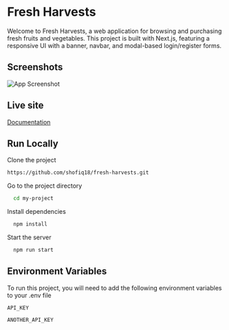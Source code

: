
# Fresh Harvests

Welcome to Fresh Harvests, a web application for browsing and purchasing fresh fruits and vegetables. This project is built with Next.js, featuring a responsive UI with a banner, navbar, and modal-based login/register forms.




## Screenshots

![App Screenshot](https://i.ibb.co/gctZCF0/Screenshot-13.png)


## Live site 

[Documentation](https://i.ibb.co/gctZCF0/Screenshot-13.png)


## Run Locally

Clone the project

```bash
https://github.com/shofiq18/fresh-harvests.git
```

Go to the project directory

```bash
  cd my-project
```

Install dependencies

```bash
  npm install
```

Start the server

```bash
  npm run start
```


## Environment Variables

To run this project, you will need to add the following environment variables to your .env file

`API_KEY`

`ANOTHER_API_KEY`


